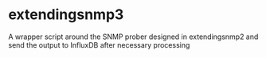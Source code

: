 # extendingsnmp3
A wrapper script around the SNMP prober designed in extendingsnmp2 and send the output to InfluxDB after necessary processing
